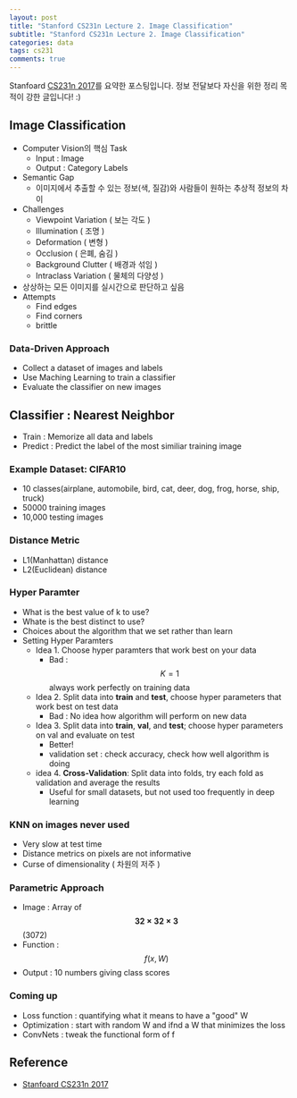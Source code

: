 ```yaml
---
layout: post
title: "Stanford CS231n Lecture 2. Image Classification"
subtitle: "Stanford CS231n Lecture 2. Image Classification"
categories: data
tags: cs231
comments: true
---
```

Stanfoard [CS231n 2017](https://www.youtube.com/watch?v=vT1JzLTH4G4&list=PL3FW7Lu3i5JvHM8ljYj-zLfQRF3EO8sYv&index=0)를 요약한 포스팅입니다. 정보 전달보다 자신을 위한 정리 목적이 강한 글입니다! :)


## Image Classification
- Computer Vision의 핵심 Task
	- Input : Image
	- Output : Category Labels
- Semantic Gap
	- 이미지에서 추출할 수 있는 정보(색, 질감)와 사람들이 원하는 추상적 정보의 차이
- Challenges
	- Viewpoint Variation ( 보는 각도 )
	- Illumination ( 조명 )
	- Deformation ( 변형 ) 
	- Occlusion ( 은폐, 숨김 )		 
	- Background Clutter ( 배경과 섞임 )
	- Intraclass Variation ( 물체의 다양성 )
- 상상하는 모든 이미지를 실시간으로 판단하고 싶음
- Attempts
	- Find edges
	- Find corners
	- brittle

### Data-Driven Approach
- Collect a dataset of images and labels
- Use Maching Learning to train a classifier
- Evaluate the classifier on new images 

## Classifier : Nearest Neighbor
- Train : Memorize all data and labels
- Predict : Predict the label of the most similiar training image
	
### Example Dataset: CIFAR10
- 10 classes(airplane, automobile, bird, cat, deer, dog, frog, horse, ship, truck)
- 50000 training images
- 10,000 testing images	
	
### Distance Metric
- L1(Manhattan) distance
- L2(Euclidean) distance

### Hyper Paramter
- What is the best value of k to use?
- Whate is the best distinct to use?
- Choices about the algorithm that we set rather than learn
- Setting Hyper Paramters
	- Idea 1. Choose hyper paramters that work best on your data 
		- Bad : $$K=1$$ always work perfectly on training data
	- Idea 2. Split data into **train** and **test**, choose hyper parameters that work best on test data
		- Bad : No idea how algorithm will perform on new data
	- Idea 3. Split data into **train**, **val**, and **test**; choose hyper parameters on val and evaluate on test
		- Better! 
		- validation set : check accuracy, check how well algorithm is doing
	- idea 4. **Cross-Validation**: Split data into folds, try each fold as validation and average the results
		- Useful for small datasets, but not used too frequently in deep learning

### KNN on images never used
- Very slow at test time
- Distance metrics on pixels are not informative
- Curse of dimensionality ( 차원의 저주 )

### Parametric Approach
- Image : Array of **$$32\times 32\times 3$$** (3072)
- Function : $$f(x,W)$$
- Output : 10 numbers giving class scores

### Coming up
- Loss function : quantifying what it means to have a "good" W
- Optimization : start with random W and ifnd a W that minimizes the loss
- ConvNets : tweak the functional form of f

## Reference
- [Stanfoard CS231n 2017](https://www.youtube.com/watch?v=vT1JzLTH4G4&list=PL3FW7Lu3i5JvHM8ljYj-zLfQRF3EO8sYv&index=0)